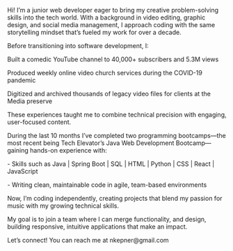 <p> Hi! I’m a junior web developer eager to bring my creative problem-solving skills into the tech world. With a background in video editing, graphic design, and social media management, I approach coding with the same storytelling mindset that’s fueled my work for over a decade.

<p> Before transitioning into software development, I:
<p> Built a comedic YouTube channel to 40,000+ subscribers and 5.3M views
<p> Produced weekly online video church services during the COVID-19 pandemic
<p> Digitized and archived thousands of legacy video files for clients at the Media preserve
<p> These experiences taught me to combine technical precision with engaging, user-focused content.

<p> During the last 10 months I’ve completed two programming bootcamps—the most recent being Tech Elevator’s Java Web Development Bootcamp—gaining hands-on experience with:
<p> - Skills such as Java | Spring Boot | SQL | HTML | Python | CSS | React | JavaScript
<p> - Writing clean, maintainable code in agile, team-based environments

<p> Now, I’m coding independently, creating projects that blend my passion for music with my growing technical skills. 
<p> My goal is to join a team where I can merge functionality, and design, building responsive, intuitive applications that make an impact.

<p> Let’s connect! You can reach me at nkepner@gmail.com

